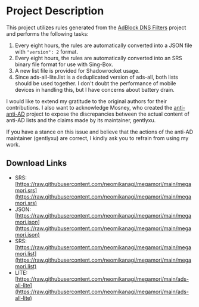 # Project Description

This project utilizes rules generated from the [AdBlock DNS Filters](https://github.com/217heidai/adblockfilters) project and performs the following tasks:
1. Every eight hours, the rules are automatically converted into a JSON file with `"version": 2` format.
2. Every eight hours, the rules are automatically converted into an SRS binary file format for use with Sing-Box.
3. A new list file is provided for Shadowrocket usage.
4. Since ads-all-lite.list is a deduplicated version of ads-all, both lists should be used together. I don't doubt the performance of mobile devices in handling this, but I have concerns about battery drain.

I would like to extend my gratitude to the original authors for their contributions. I also want to acknowledge Mosney, who created the [anti-anti-AD](https://github.com/Mosney/anti-anti-AD) project to expose the discrepancies between the actual content of anti-AD lists and the claims made by its maintainer, gentlyxu.

If you have a stance on this issue and believe that the actions of the anti-AD maintainer (gentlyxu) are correct, I kindly ask you to refrain from using my work.

## Download Links

- SRS: [https://raw.githubusercontent.com/neomikanagi/megamori/main/megamori.srs](https://raw.githubusercontent.com/neomikanagi/megamori/main/megamori.srs)
- JSON: [https://raw.githubusercontent.com/neomikanagi/megamori/main/megamori.json](https://raw.githubusercontent.com/neomikanagi/megamori/main/megamori.json)
- SRS: [https://raw.githubusercontent.com/neomikanagi/megamori/main/megamori.list](https://raw.githubusercontent.com/neomikanagi/megamori/main/megamori.list)
- LITE: [https://raw.githubusercontent.com/neomikanagi/megamori/main/ads-all-lite](https://raw.githubusercontent.com/neomikanagi/megamori/main/ads-all-lite)
